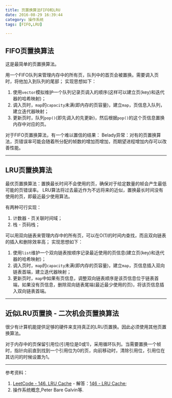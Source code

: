 ```yaml
---
title: 页置换算法FIFO和LRU
date: 2016-08-29 16:39:44
category: 操作系统
tags: [FIFO,LRU]

---
```


## FIFO页置换算法

这是最简单的页置换算法。

用一个FIFO队列来管理内存中的所有页，队列中的首页会被置换。需要调入页时，将他加入到队列的尾部；
实现思想如下：
1. 使用`vector`模拟维护一个队列记录页调入的顺序(这样可以建立页(key)和迭代器的哈希映射)；
2. 调入页时，`map`的`capacity`未满(即内存的页容量)，建立`map`，页信息入队列，建立迭代器映射；
3. 更新页时，队列`pop()`(即先调入的先更新)，然后根据`pop()`的这个页信息置换内存中对应的页。

对于FIFO页置换算法，有一个难以置信的结果：
Belady异常：对有的页置换算法，页错误率可能会随着所分配的帧数的增加而增加，而期望进程增加内存可以改善性能。

---

## LRU页置换算法

最优页置换算法：置换最长时间不会使用的页，确保对于给定数量的帧会产生最低可能的页错误率。
LRU算法将过去最近作为不远将来的近似，置换最长时间没有使用的页，即最近最少使用算法。

有两种可行实现：
1. 计数器 - 页关联时间域；
2. 栈 - 页码栈；

可以用双向链表来管理内存中的所有页，可以在O(1)的时间内查找，而且双向链表的插入和删除效率高；
实现思想如下：
1. 使用`list`维护一个双向链表按顺序记录最近使用的页信息(建立页(key)和迭代器的哈希映射)；
2. 调入页时，`map`的`capacity`未满(即内存的页容量)，建立`map`，页信息插入双向链表首端，建立迭代器映射；
3. 更新页时，`map`中如果有页信息，调整双向链表顺序是该页信息位于链表首端，如果没有页信息，删除双向链表尾端(最近最少使用的页)，将该页信息插入双向链表首端。

---

## 近似LRU页置换 - 二次机会页置换算法

很少有计算机能提供足够的硬件来支持真正的LRU页置换。因此必须使用其他页置换算法。

对于内存中的页保留引用位(引用位是0或1)，采用循环队列。当需要置换一个帧时，指针向前直到找到一个引用位为0的页，向前移动时，清除引用位，引用位在其访问的时候设置为1。

---

参考资料：
1. [LeetCode - 146. LRU Cache](https://leetcode.com/problems/lru-cache/) - 解答：[146 - LRU Cache](https://github.com/applefishsky009/LeetCode/blob/master/146%20-%20LRU%20Cache/146%20-%20LRU%20Cache.cpp);
2. 操作系统概念,Peter Bare Galvin等.

